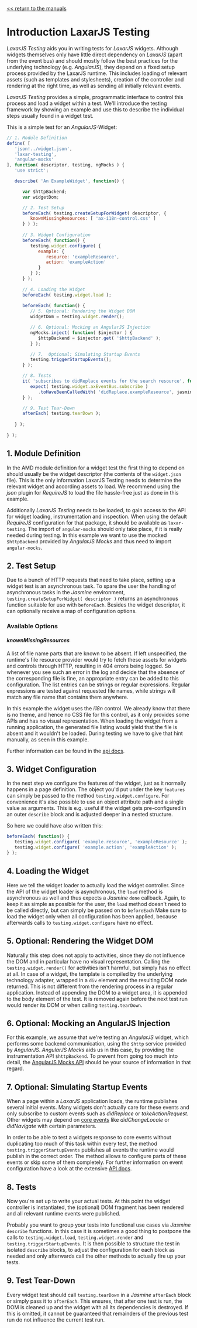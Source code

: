 [<< return to the manuals](index.md)

# Introduction LaxarJS Testing

*LaxarJS Testing* aids you in writing tests for *LaxarJS* widgets.
Although widgets themselves only have little direct dependency on *LaxarJS* (apart from the event bus) and should mostly follow the best practices for the underlying technology (e.g. *AngularJS*), they depend on a fixed setup process provided by the LaxarJS runtime.
This includes loading of relevant assets (such as templates and stylesheets), creation of the controller and rendering at the right time, as well as sending all initially relevant events.

*LaxarJS Testing* provides a simple, programmatic interface to control this process and load a widget within a test.
We'll introduce the testing framework by showing an example and use this to describe the individual steps usually found in a widget test.

This is a simple test for an *AngularJS*-Widget:
```js
// 1. Module Definition
define( [
   'json!../widget.json',
   'laxar-testing',
   'angular-mocks'
], function( descriptor, testing, ngMocks ) {
   'use strict';

   describe( 'An ExampleWidget', function() {

      var $httpBackend;
      var widgetDom;

      // 2. Test Setup
      beforeEach( testing.createSetupForWidget( descriptor, {
         knownMissingResources: [ 'ax-i18n-control.css' ]
      } ) );
      
      // 3. Widget Configuration
      beforeEach( function() {
         testing.widget.configure( {
            example: {
               resource: 'exampleResource',
               action: 'exampleAction'
            }
         } );
      } );
      
      // 4. Loading the Widget
      beforeEach( testing.widget.load );
      
      beforeEach( function() {
         // 5. Optional: Rendering the Widget DOM
         widgetDom = testing.widget.render();

         // 6. Optional: Mocking an AngularJS Injection
         ngMocks.inject( function( $injector ) {
            $httpBackend = $injector.get( '$httpBackend' );
         } );

         // 7.  Optional: Simulating Startup Events
         testing.triggerStartupEvents();
      } );

      // 8. Tests
      it( 'subscribes to didReplace events for the search resource', function() {
         expect( testing.widget.axEventBus.subscribe )
            .toHaveBeenCalledWith( 'didReplace.exampleResource', jasmine.any( Function ) );
      } );

      // 9. Test Tear-Down
      afterEach( testing.tearDown );
      
   } );
   
} );
```


## 1. Module Definition

In the AMD module definition for a widget test the first thing to depend on should usually be the widget descriptor (the contents of the `widget.json` file).
This is the only information LaxarJS Testing needs to determine the relevant widget and according assets to load.
We recommend using the *json* plugin for *RequireJS* to load the file hassle-free just as done in this example.

Additionally *LaxarJS Testing* needs to be loaded, to gain access to the API for widget loading, instrumentation and inspection.
When using the default *RequireJS* configuration for that package, it should be available as `laxar-testing`.
The import of `angular-mocks` should only take place, if it is really needed during testing.
In this example we want to use the mocked `$httpBackend` provided by *AngularJS Mocks* and thus need to import `angular-mocks`.


## 2. Test Setup

Due to a bunch of HTTP requests that need to take place, setting up a widget test is an asynchronous task.
To spare the user the handling of asynchronous tasks in the *Jasmine* environment, `testing.createSetupForWidget( descriptor )` returns an asynchronous function suitable for use with `beforeEach`.
Besides the widget descriptor, it can optionally receive a map of configuration options.

### Available Options ###

#### *knownMissingResources*

A list of file name parts that are known to be absent.
If left unspecified, the runtime's file resource provider would try to fetch these assets for widgets and controls through HTTP, resulting in 404 errors being logged.
So whenever you see such an error in the log and decide that the absence of the corresponding file is fine, an appropriate entry can be added to this configuration.
The list entries can be strings or regular expressions.
Regular expressions are tested against requested file names, while strings will match any file name that contains them anywhere.

In this example the widget uses the *i18n* control.
We already know that there is no theme, and hence no CSS file for this control, as it only provides some APIs and has no visual representation.
When loading the widget from a running application, the generated file listing would yield that the file is absent and it wouldn't be loaded.
During testing we have to give that hint manually, as seen in this example.

Further information can be found in the [api docs](../api/laxar-testing.js.md#createSetupForWidget).


## 3. Widget Configuration

In the next step we configure the features of the widget, just as it normally happens in a page definition.
The object you'd put under the key `features` can simply be passed to the method `testing.widget.configure`.
For convenience it's also possible to use an object attribute path and a single value as arguments.
This is e.g. useful if the widget gets pre-configured in an outer `describe` block and is adjusted deeper in a nested structure.

So here we could have also written this:
```js
beforeEach( function() {
   testing.widget.configure( 'example.resource', 'exampleResource' );
   testing.widget.configure( 'example.action', 'exampleAction' );
} );
```


## 4. Loading the Widget

Here we tell the widget loader to actually load the widget controller.
Since the API of the widget loader is asynchronous, the `load` method is asynchronous as well and thus expects a *Jasmine* `done` callback.
Again, to keep it as simple as possible for the user, the `load` method doesn't need to be called directly, but can simply be passed on to `beforeEach`
Make sure to load the widget only when all configuration has been applied, because afterwards calls to `testing.widget.configure` have no effect.


## 5. Optional: Rendering the Widget DOM

Naturally this step does not apply to activities, since they do not influence the DOM and in particular have no visual representation.
Calling the `testing.widget.render()` for activities isn't harmful, but simply has no effect at all.
In case of a widget, the template is compiled by the underlying technology adapter, wrapped in a `div` element and the resulting DOM node returned.
This is not different from the rendering process in a regular application.
Instead of appending the DOM to a widget area, it is appended to the body element of the test.
It is removed again before the next test run would render its DOM or when calling `testing.tearDown`.


## 6. Optional: Mocking an AngularJS Injection

For this example, we assume that we're testing an *AngularJS* widget, which performs some backend communication, using the `$http` service provided by *AngularJS*.
*AngularJS Mocks* aids us in this case, by providing the instrumentation API `$httpBackend`.
To prevent from going too much into detail, the [AngularJS Mocks API](https://code.angularjs.org/1.4.1/docs/api/ngMock) should be your source of information in that regard.


## 7.  Optional: Simulating Startup Events

When a page within a *LaxarJS* application loads, the runtime publishes several initial events.
Many widgets don't actually care for these events and only subscribe to custom events such as *didReplace* or *takeActionRequest*.
Other widgets may depend on [core events](https://github.com/LaxarJS/laxar/blob/master/docs/manuals/events.md#core-patterns) like *didChangeLocale* or *didNavigate* with certain parameters.

In order to be able to test a widgets response to core events without duplicating too much of this task within every test, the method `testing.triggerStartupEvents` publishes all events the runtime would publish in the correct order.
The method allows to configure parts of these events or skip some of them completely.
For further information on event configuration have a look at the extensive [API docs](../api/laxar-testing.js.md#triggerStartupEvents).


## 8. Tests

Now you're set up to write your actual tests.
At this point the widget controller is instantiated, the (optional) DOM fragment has been rendered and all relevant runtime events were published.

Probably you want to group your tests into functional use cases via *Jasmine* `describe` functions.
In this case it is sometimes a good thing to postpone the calls to `testing.widget.load`, `testing.widget.render` and `testing.triggerStartupEvents`.
It is then possible to structure the test in isolated `describe` blocks, to adjust the configuration for each block as needed and only afterwards call the other methods to actually fire up your tests.


## 9. Test Tear-Down

Every widget test should call `testing.tearDown` in a *Jasmine* `afterEach` block or simply pass it to `afterEach`.
This ensures, that after one test is run, the DOM is cleaned up and the widget with all its dependencies is destroyed.
If this is omitted, it cannot be guaranteed that remainders of the previous test run do not influence the current test run.